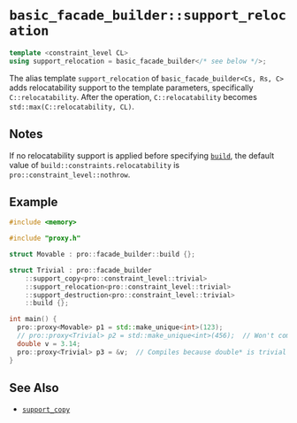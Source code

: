 # `basic_facade_builder::support_relocation`

```cpp
template <constraint_level CL>
using support_relocation = basic_facade_builder</* see below */>;
```

The alias template `support_relocation` of `basic_facade_builder<Cs, Rs, C>` adds relocatability support to the template parameters, specifically `C::relocatability`. After the operation, `C::relocatability` becomes `std::max(C::relocatability, CL)`.

## Notes

If no relocatability support is applied before specifying [`build`](build.md), the default value of `build::constraints.relocatability` is `pro::constraint_level::nothrow`.

## Example

```cpp
#include <memory>

#include "proxy.h"

struct Movable : pro::facade_builder::build {};

struct Trivial : pro::facade_builder
    ::support_copy<pro::constraint_level::trivial>
    ::support_relocation<pro::constraint_level::trivial>
    ::support_destruction<pro::constraint_level::trivial>
    ::build {};

int main() {
  pro::proxy<Movable> p1 = std::make_unique<int>(123);
  // pro::proxy<Trivial> p2 = std::make_unique<int>(456);  // Won't compile
  double v = 3.14;
  pro::proxy<Trivial> p3 = &v;  // Compiles because double* is trivial
}
```

## See Also

- [`support_copy`](support_copy.md)

